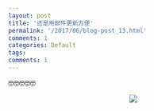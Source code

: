 ```yaml
---
layout: post
title: '还是用邮件更新方便'
permalink: '/2017/06/blog-post_13.html'
comments: 1
categories: Default
tags: 
comments: 1
---
```

🤓🤓🤓🤓🤓  

<div class="separator" style="clear: both; text-align: center;"><a href="https://3.bp.blogspot.com/-K-wEf2wYds4/T0PSvcPHqGI/AAAAAAAAxvg/Ul69ptVFx5UwhcjJELYaaLaCqhZy3LxEQCPcB/s1600/330-725718.gif" imageanchor="1" style="margin-left: 1em; margin-right: 1em;"><img border="0" data-original-height="12" data-original-width="12" src="https://3.bp.blogspot.com/-K-wEf2wYds4/T0PSvcPHqGI/AAAAAAAAxvg/Ul69ptVFx5UwhcjJELYaaLaCqhZy3LxEQCPcB/s1600/330-725718.gif"/></a></div>